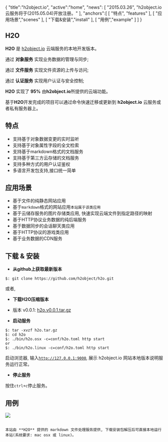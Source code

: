{
	"title":"h2object.io",
	"active":"home",
	"news": [ "2015.03.26", "h2object.io云服务将于(2015.05.04)开放注册。" ],
	"anchors":[
		[ "特点", "features" ], 
		[ "应用场景","scenes" ],
		[ "下载&安装","install" ],
		[ "用例","example" ]
	]
}

H2O
---

**H2O** 是 [h2object.io](#) 云端服务的本地开发版本。

通过 **对象服务** 实现业务数据的管理与同步;

通过 **文件服务** 实现文件资源的上传与访问;

通过 **认证服务** 实现用户认证与安全控制;

**H2O** 实现了 **95%** 由**h2object.io**所提供的云端功能。

基于**H2O**开发完成的项目可以通过命令快速迁移或更新到 **h2object.io** 云服务或者私有服务器上。

<a name="features"></a>

## 特点

*	支持基于对象数据变更的实时监听
*	支持基于对象属性字段的全文检索
*	支持基于markdown格式的文档服务
*	支持基于第三方云存储的文档服务
*	支持多种方式的用户认证鉴权
*	多语言开发包支持,接口统一简单

<a name="scenes"></a>

## 应用场景

*	基于文件的纯静态网站应用 
*	基于<code>markdown</code>格式的网站应用<code>本站属于该类应用</code>
*	基于云储存服务的图片存储类应用, 快速实现云端文件到指定路径的映射
*	基于HTTP协议业务数据的纯后端服务
*	基于数据同步的会话聊天类应用
*	基于HTTP协议的游戏类应用
* 	基于业务数据的CDN服务

<a name="install"></a>

## 下载 & 安装

*	**从github上获取最新版本**

````
$: git clone https://github.com/h2object/h2o.git
````

或者,

*	**下载H2O压缩版本**

-	版本 v0.0.1: [h2o.v0.0.1.tar.gz](https://github.com/h2object/h2o/archive/v0.0.1.tar.gz)

* 	**启动服务**

````shell
$: tar -xvzf h2o.tar.gz
$: cd h2o
$: ./bin/h2o.osx -c=conf/h2o.toml http start
or
$: ./bin/h2o.linux -c=conf/h2o.toml http start
````

启动浏览器, 输入<code>http://127.0.0.1:9000</code>, 展示 h2object.io 网站本地版本说明服务运行正常。

* 	**停止服务**

按住<code>ctrl+c</code>停止服务。

<a name="example"></a>

## 用例

![](/img/h2object-site.png)

<code>
本站由 **H2O** 提供的 markdown 文件处理服务提供, 下载安装包解压后可直接本地运行本站(系统要求: mac osx 或 linux)。
</code>